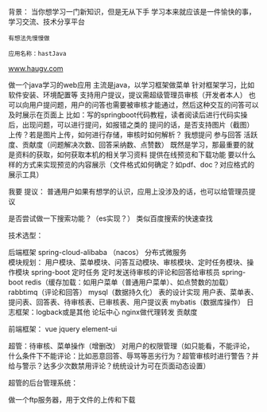 背景：
当你想学习一门新知识，但是无从下手
学习本来就应该是一件愉快的事，
学习交流、技术分享平台

	有想法先慢慢做

	应用名称：hastJava

www.haugv.com


做一个java学习的web应用
主流是java，以学习框架做菜单
针对框架学习，比如软件安装、环境配置等
支持用户提议，提议需超级管理员审核（开发者本人）
也可以向用户提问题，用户的问答也需要被审核才能通过，然后这种交互的问答可以及时展示在页面上
比如：写的springboot代码教程，读者阅读后进行代码实操后，出现问题，可以进行提问，如报错之类的
提问的话，是否支持图片（截图）上传？若是图片上传，如何进行存储，审核时如何解析？
我想提问   参与回答    活跃度、贡献度（问题解决次数、回答采纳数、点赞数）
既然是学习，那最重要的就是资料的获取，如何获取本机的相关学习资料
提供在线预览和下载功能
要以什么样的方式来实现预览的内容展示（文件格式如何确定？如pdf、doc？对应格式的展示工具）


我要 提议：
普通用户如果有想学的认识，应用上没涉及的话，也可以给管理员提议


是否尝试做一下搜索功能？（es实现？） 类似百度搜索的快速查找


技术选型：

后端框架
spring-cloud-alibaba （nacos）  分布式微服务  
模块规划：
用户模块、菜单模块、问答互动模块、审核模块、定时任务模块、操作模块
spring-boot 定时任务  定时发送待审核的评论和回答给审核员
spring-boot
redis（缓存加载：如用户菜单（普通用户菜单）、如点赞数的加载）
rabbtimq（评论和回答）
mysql（数据持久化）    表的设计实现  用户表、菜单表、提问表、回答表、待审核表、已审核表、用户提议表
mybatis（数据库操作）
日志框架：logback或是其他
论坛中心
nginx做代理转发
贡献度

前端框架：
vue
jquery
element-ui


超管：待审核、菜单操作（增删改）
对用户的权限管理（如只能看，不能评论，什么条件下不能评论：比如恶意回答、辱骂等恶劣行为？超管审核时进行警告？并给与警示？达多少次数禁用评论？统统设计为可在页面动态设置）


超管的后台管理系统：


做一个ftp服务器，用于文件的上传和下载